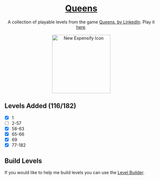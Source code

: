 <div align="center">
  <h1>
    <a href="https://queensgame.vercel.app/">
      Queens
    </a>
  </h1>
  <div>
    A collection of playable levels from the game
    <a href="https://www.linkedin.com/showcase/queens-game">
      Queens, by LinkedIn</a
    >. Play it <a href="https://queensgame.vercel.app/"> here</a>.
  </div>

  <br />
  
  <img src="https://github.com/user-attachments/assets/b75c29d6-546a-43e9-8d40-a5ba7f63b332" width="192" alt="New Expensify Icon">
</div>

## Levels Added (116/182)

- [x] 1
- [ ] 2-57
- [x] 58-63
- [x] 65-66
- [x] 69
- [x] 77-182

## Build Levels

If you would like to help me build levels you can use the [Level Builder](https://queensgame.vercel.app/level-builder).
